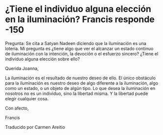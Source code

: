 # ¿Tiene el individuo alguna elección en la iluminación? Francis responde -150 

Pregunta: Se cita a Satyan Nadeen diciendo que la iluminación es una lotería. Mi pregunta es ¿tiene algo que ver el alcanzar un estado continuo de iluminación con la intención, la devoción o el esfuerzo sincero? ¿Tiene el individuo alguna elección sobre ello?

Querida Joanna,

La iluminación es el resultado de nuestro deseo de ello. El único obstáculo para la iluminación es nuestro deseo de algo diferente a la iluminación, algo como un estado, o un objeto de algún tipo. Lo que desea la iluminación en nosotros no es un individuo, sino la libertad misma. Y la libertad puede elegir cualquier cosa.

Con afecto,

Francis 

Traducido por Carmen Areitio

